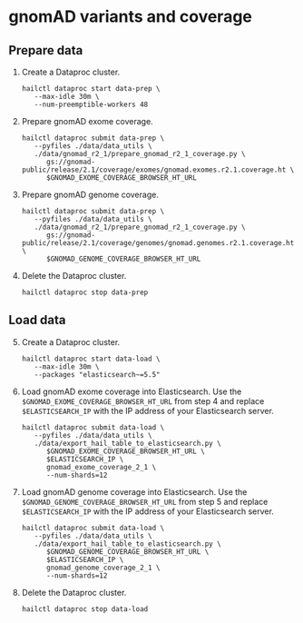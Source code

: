 # gnomAD variants and coverage

## Prepare data

1. Create a Dataproc cluster.

   ```shell
   hailctl dataproc start data-prep \
      --max-idle 30m \
      --num-preemptible-workers 48
   ```

2. Prepare gnomAD exome coverage.

   ```shell
   hailctl dataproc submit data-prep \
      --pyfiles ./data/data_utils \
      ./data/gnomad_r2_1/prepare_gnomad_r2_1_coverage.py \
         gs://gnomad-public/release/2.1/coverage/exomes/gnomad.exomes.r2.1.coverage.ht \
         $GNOMAD_EXOME_COVERAGE_BROWSER_HT_URL
   ```

3. Prepare gnomAD genome coverage.

   ```shell
   hailctl dataproc submit data-prep \
      --pyfiles ./data/data_utils \
      ./data/gnomad_r2_1/prepare_gnomad_r2_1_coverage.py \
         gs://gnomad-public/release/2.1/coverage/genomes/gnomad.genomes.r2.1.coverage.ht \
         $GNOMAD_GENOME_COVERAGE_BROWSER_HT_URL
   ```

4. Delete the Dataproc cluster.

   ```shell
   hailctl dataproc stop data-prep
   ```

## Load data

5. Create a Dataproc cluster.

   ```shell
   hailctl dataproc start data-load \
      --max-idle 30m \
      --packages "elasticsearch~=5.5"
   ```

6. Load gnomAD exome coverage into Elasticsearch. Use the `$GNOMAD_EXOME_COVERAGE_BROWSER_HT_URL`
   from step 4 and replace `$ELASTICSEARCH_IP` with the IP address of your Elasticsearch server.

   ```shell
   hailctl dataproc submit data-load \
      --pyfiles ./data/data_utils \
      ./data/export_hail_table_to_elasticsearch.py \
         $GNOMAD_EXOME_COVERAGE_BROWSER_HT_URL \
         $ELASTICSEARCH_IP \
         gnomad_exome_coverage_2_1 \
         --num-shards=12
   ```

7. Load gnomAD genome coverage into Elasticsearch. Use the `$GNOMAD_GENOME_COVERAGE_BROWSER_HT_URL`
   from step 5 and replace `$ELASTICSEARCH_IP` with the IP address of your Elasticsearch server.

   ```shell
   hailctl dataproc submit data-load \
      --pyfiles ./data/data_utils \
      ./data/export_hail_table_to_elasticsearch.py \
         $GNOMAD_GENOME_COVERAGE_BROWSER_HT_URL \
         $ELASTICSEARCH_IP \
         gnomad_genome_coverage_2_1 \
         --num-shards=12
   ```

8. Delete the Dataproc cluster.

   ```shell
   hailctl dataproc stop data-load
   ```

